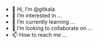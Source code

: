 - 👋 Hi, I’m @gitkala
- 👀 I’m interested in ...
- 🌱 I’m currently learning ...
- 💞️ I’m looking to collaborate on ...
- 📫 How to reach me ...

<!---
gitkala/gitkala is a ✨ special ✨ repository because its `README.md` (this file) appears on your GitHub profile.
You can click the Preview link to take a look at your changes.
--->

